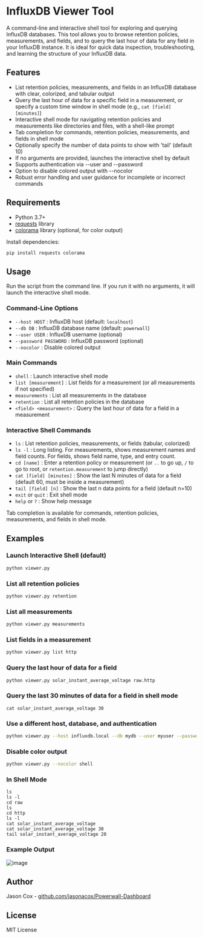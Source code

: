 # InfluxDB Viewer Tool

A command-line and interactive shell tool for exploring and querying InfluxDB databases. This tool allows you to browse retention policies, measurements, and fields, and to query the last hour of data for any field in your InfluxDB instance. It is ideal for quick data inspection, troubleshooting, and learning the structure of your InfluxDB data.

## Features
- List retention policies, measurements, and fields in an InfluxDB database with clear, colorized, and tabular output
- Query the last hour of data for a specific field in a measurement, or specify a custom time window in shell mode (e.g., `cat [field] [minutes]`)
- Interactive shell mode for navigating retention policies and measurements like directories and files, with a shell-like prompt
- Tab completion for commands, retention policies, measurements, and fields in shell mode
- Optionally specify the number of data points to show with 'tail' (default 10)
- If no arguments are provided, launches the interactive shell by default
- Supports authentication via --user and --password
- Option to disable colored output with --nocolor
- Robust error handling and user guidance for incomplete or incorrect commands

## Requirements
- Python 3.7+
- [requests](https://pypi.org/project/requests/) library
- [colorama](https://pypi.org/project/colorama/) library (optional, for color output)

Install dependencies:
```sh
pip install requests colorama
```

## Usage
Run the script from the command line. If you run it with no arguments, it will launch the interactive shell mode.

### Command-Line Options
- `--host HOST` : InfluxDB host (default: `localhost`)
- `--db DB` : InfluxDB database name (default: `powerwall`)
- `--user USER` : InfluxDB username (optional)
- `--password PASSWORD` : InfluxDB password (optional)
- `--nocolor` : Disable colored output

### Main Commands
- `shell` : Launch interactive shell mode
- `list [measurement]` : List fields for a measurement (or all measurements if not specified)
- `measurements` : List all measurements in the database
- `retention` : List all retention policies in the database
- `<field> <measurement>` : Query the last hour of data for a field in a measurement

### Interactive Shell Commands
- `ls` : List retention policies, measurements, or fields (tabular, colorized)
- `ls -l` : Long listing. For measurements, shows measurement names and field counts. For fields, shows field name, type, and entry count.
- `cd [name]` : Enter a retention policy or measurement (or `..` to go up, `/` to go to root, or `retention.measurement` to jump directly)
- `cat [field] [minutes]` : Show the last N minutes of data for a field (default 60, must be inside a measurement)
- `tail [field] [n]` : Show the last n data points for a field (default n=10)
- `exit` or `quit` : Exit shell mode
- `help` or `?` : Show help message

Tab completion is available for commands, retention policies, measurements, and fields in shell mode.

## Examples

### Launch Interactive Shell (default)
```sh
python viewer.py
```

### List all retention policies
```sh
python viewer.py retention
```

### List all measurements
```sh
python viewer.py measurements
```

### List fields in a measurement
```sh
python viewer.py list http
```

### Query the last hour of data for a field
```sh
python viewer.py solar_instant_average_voltage raw.http
```

### Query the last 30 minutes of data for a field in shell mode
```
cat solar_instant_average_voltage 30
```

### Use a different host, database, and authentication
```sh
python viewer.py --host influxdb.local --db mydb --user myuser --password mypass shell
```

### Disable color output
```sh
python viewer.py --nocolor shell
```

### In Shell Mode
```
ls
ls -l
cd raw
ls
cd http
ls -l
cat solar_instant_average_voltage
cat solar_instant_average_voltage 30
tail solar_instant_average_voltage 20
```

### Example Output

![image](https://github.com/user-attachments/assets/368e9d56-1f3f-406e-ae8b-7b65efa7a887)

## Author
Jason Cox - [github.com/jasonacox/Powerwall-Dashboard](https://github.com/jasonacox/Powerwall-Dashboard)

## License
MIT License
